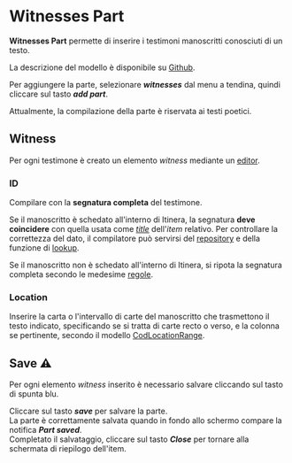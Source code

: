 # Witnesses Part

**Witnesses Part** permette di inserire i testimoni manoscritti conosciuti di un testo.   

La descrizione del modello è disponibile su [Github](https://github.com/vedph/cadmus-itinera#witnessespart).  

Per aggiungere la parte, selezionare _**witnesses**_ dal menu a tendina, quindi cliccare sul tasto _**add part**_.  

Attualmente, la compilazione della parte è riservata ai testi poetici.  

## Witness
Per ogni testimone è creato un elemento _witness_ mediante un [editor](Editor_Brick.md).

### ID
Compilare con la **segnatura completa** del testimone.  

Se il manoscritto è schedato all'interno di Itinera, la segnatura **deve coincidere** con quella usata come [_title_](Item_Manuscript_Metadata.md#title) dell'_item_ relativo. Per controllare la correttezza del dato, il compilatore può servirsi del [repository](repository.md) e della funzione di [lookup](lookup.md).    

Se il manoscritto non è schedato all'interno di Itinera, si ripota la segnatura completa secondo le medesime [regole](Item_Manuscript_Metadata.md#title).

### Location
Inserire la carta o l'intervallo di carte del manoscritto che trasmettono il testo indicato, specificando se si tratta di carte recto o verso, e la colonna se pertinente, secondo il modello [CodLocationRange](Cod_Location_Brick).  

## Save ⚠️ 

Per ogni elemento _witness_ inserito è necessario salvare cliccando sul tasto di spunta blu.

Cliccare sul tasto **_save_** per salvare la parte.  
La parte è correttamente salvata quando in fondo allo schermo compare la notifica **_Part saved_**.  
Completato il salvataggio, cliccare sul tasto **_Close_** per tornare alla schermata di riepilogo dell'item.
